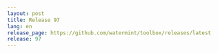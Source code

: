```yaml
---
layout: post
title: Release 97
lang: en
release_page: https://github.com/watermint/toolbox/releases/latest
release: 97
---
```



